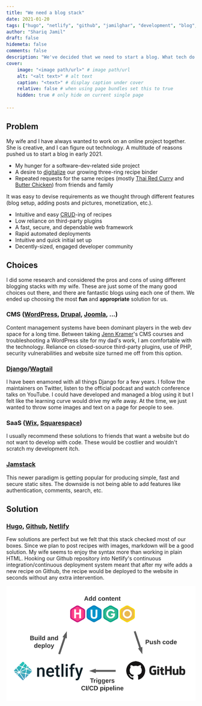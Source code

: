 ```yaml
---
title: "We need a blog stack"
date: 2021-01-20
tags: ["hugo", "netlify", "github", "jamilghar", "development", "blog", "recipes"]
author: "Shariq Jamil"
draft: false
hidemeta: false
comments: false
description: "We've decided that we need to start a blog. What tech do we use? Wordpress or a static site generator like Hugo?"
cover:
    image: "<image path/url>" # image path/url
    alt: "<alt text>" # alt text
    caption: "<text>" # display caption under cover
    relative: false # when using page bundles set this to true
    hidden: true # only hide on current single page

---
```


## Problem

My wife and I have always wanted to work on an online project together. She is creative, and I can figure out technology. A multitude of reasons pushed us to start a blog in early 2021. 

- My hunger for a software-dev-related side project
- A desire to [digitalize](https://news.sap.com/2016/05/digitization-vs-digitalization-wordplay-or-world-view/) our growing three-ring recipe binder
- Repeated requests for the same recipes (mostly [Thai Red Curry](https://www.jamilghar.com/recipe/thai_red_curry/) and [Butter Chicken](https://www.jamilghar.com/recipe/butter_chicken/)) from friends and family

It was easy to devise requirements as we thought through different features (blog setup, adding posts and pictures, monetization, etc.).
- Intuitive and easy [CRUD](https://developer.mozilla.org/en-US/docs/Glossary/CRUD)-ing of recipes 
- Low reliance on third-party plugins
- A fast, secure, and dependable web framework
- Rapid automated deployments
- Intuitive and quick initial set up
- Decently-sized, engaged developer community

## Choices

I did some research and considered the pros and cons of using different blogging stacks with my wife. These are just some of the many good choices out there, and there are fantastic blogs using each one of them. We ended up choosing the most **fun** and **appropriate** solution for us. 

### CMS ([WordPress](https://wordpress.com/), [Drupal](https://www.drupal.org/), [Joomla](https://www.joomla.org/), ...)
Content management systems have been dominant players in the web dev space for a long time. Between taking [Jenn Kramer](https://www.extension.harvard.edu/faculty-directory/jennifer-kramer)'s CMS courses and troubleshooting a WordPress site for my dad's work, I am comfortable with the technology. Reliance on closed-source third-party plugins, use of PHP, security vulnerabilities and website size turned me off from this option. 

### [Django](https://www.djangoproject.com/)/[Wagtail](https://wagtail.io/)
I have been enamored with all things Django for a few years. I follow the maintainers on Twitter, listen to the official podcast and watch conference talks on YouTube. I could have developed and managed a blog using it but I felt like the learning curve would drive my wife away. At the time, we just wanted to throw some images and text on a page for people to see.     

### SaaS ([Wix](https://www.wix.com/), [Squarespace](https://www.squarespace.com/))
I usually recommend these solutions to friends that want a website but do not want to develop with code. These would be costlier and wouldn't scratch my development itch.

### [Jamstack](https://jamstack.org/)
This newer paradigm is getting popular for producing simple, fast and secure static sites. The downside is not being able to add features like authentication, comments, search, etc. 

## Solution   

### [Hugo](https://gohugo.io/), [Github](https://github.com/), [Netlify](https://www.netlify.com/)
Few solutions are perfect but we felt that this stack checked most of our boxes. Since we plan to post recipes with images, markdown will be a good solution. My wife seems to enjoy the syntax more than working in plain HTML. Hooking our Github repository into Netlify's continuous integration/continuous deployment system meant that after my wife adds a new recipe on Github, the recipe would be deployed to the website in seconds without any extra intervention. 

![regular](architecture.png)